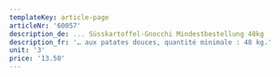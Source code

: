 ```yaml
---
templateKey: article-page
articleNr: '60057'
description_de: ... Süsskartoffel-Gnocchi Mindestbestellung 48kg
description_fr: '… aux patates douces, quantité minimale : 48 kg.'
unit: '3'
price: '13.50'
---
```


